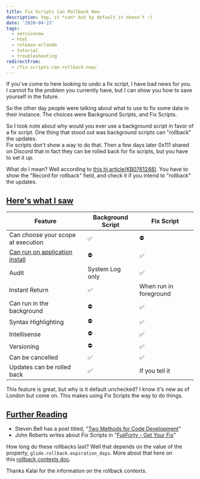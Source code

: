 ```yaml
---
title: Fix Scripts Can Rollback Now
description: Yep, it *can* but by default it doesn't :(
date: '2020-04-23'
tags:
  - servicenow
  - html
  - release-orlando
  - tutorial
  - troubleshooting
redirectFrom:
  - /fix-scripts-can-rollback-now/
---
```


<!--StartFragment-->

If you've come to here looking to undo a fix script, I have bad news for you. I cannot fix the problem you currently have, but I can show you how to save yourself in the future.

So the other day people were talking about what to use to fix some data in their instance. The choices were Background Scripts, and Fix Scripts.

So I took note about why would you ever use a background script in favor of a fix script. One thing that stood out was background scripts can "rollback" the updates.\
Fix scripts don't show a way to do that. Then a few days later 0x111 shared on Discord that in fact they can be rolled back for fix scripts, but you have to set it up.

What do I mean? Well according to [this hi article(KB0761248)](https://hi.service-now.com/kb_view.do?sysparm_article=KB0761248). You have to show the "Record for rollback" field, and check it if you intend to "rollback" the updates.

## [Here's what I saw](https://jace.pro/post/2020-04-23-fix-scripts-can-rollback-now/#heres-what-i-saw)

| Feature                                                                                                                                    | Background Script  | Fix Script             |
| ------------------------------------------------------------------------------------------------------------------------------------------ | ------------------ | ---------------------- |
| Can choose your scope at execution                                                                                                         | :white_check_mark: | :no_entry:             |
| [Can run on application install](https://community.servicenow.com/community?id=community_question&sys_id=67610b29db98dbc01dcaf3231f9619a0) | :no_entry:         | :white_check_mark:     |
| Audit                                                                                                                                      | System Log only    | :white_check_mark:     |
| Instant Return                                                                                                                             | :white_check_mark: | When run in foreground |
| Can run in the background                                                                                                                  | :no_entry:         | :white_check_mark:     |
| Syntax Highlighting                                                                                                                        | :no_entry:         | :white_check_mark:     |
| Intellisense                                                                                                                               | :no_entry:         | :white_check_mark:     |
| Versioning                                                                                                                                 | :no_entry:         | :white_check_mark:     |
| Can be cancelled                                                                                                                           | :white_check_mark: | :white_check_mark:     |
| Updates can be rolled back                                                                                                                 | :white_check_mark: | If you tell it         |

This feature is great, but why is it default unchecked? I know it's new as of London but come on. This makes using Fix Scripts the way to do things.

## [Further Reading](https://jace.pro/post/2020-04-23-fix-scripts-can-rollback-now/#further-reading)

* Steven Bell has a post titled, "[Two Methods for Code Development](https://community.servicenow.com/community?id=community_blog&sys_id=e81eae2ddbd0dbc01dcaf3231f96194f)"
* John Roberts writes about Fix Scripts in "[FujiForty - Get Your Fix](http://www.cavucode.com/blog/2015/4/12/fujiforty-get-your-fix)"

How long do these rollbacks last? Well that depends on the value of the property, `glide.rollback.expiration_days`. More about that here on this [rollback contexts doc](https://docs.servicenow.com/bundle/orlando-platform-administration/page/administer/table-administration/concept/rollback-contexts.html).

Thanks Kalai for the information on the rollback contexts.

<!--EndFragment-->